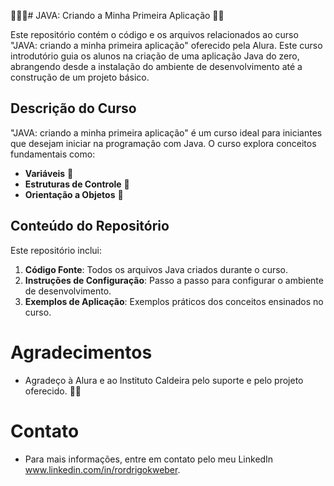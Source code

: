  👨‍💻✨# JAVA: Criando a Minha Primeira Aplicação 🚀✅

Este repositório contém o código e os arquivos relacionados ao curso "JAVA: criando a minha primeira aplicação" oferecido pela Alura. Este curso introdutório guia os alunos na criação de uma aplicação Java do zero, abrangendo desde a instalação do ambiente de desenvolvimento até a construção de um projeto básico.

## Descrição do Curso

"JAVA: criando a minha primeira aplicação" é um curso ideal para iniciantes que desejam iniciar na programação com Java. O curso explora conceitos fundamentais como:

- **Variáveis** 📝
- **Estruturas de Controle** 🔄
- **Orientação a Objetos** 🧩

## Conteúdo do Repositório

Este repositório inclui:

1. **Código Fonte**: Todos os arquivos Java criados durante o curso.
2. **Instruções de Configuração**: Passo a passo para configurar o ambiente de desenvolvimento.
3. **Exemplos de Aplicação**: Exemplos práticos dos conceitos ensinados no curso.

# Agradecimentos
  - Agradeço à Alura e ao Instituto Caldeira pelo suporte e pelo projeto oferecido. 💚🤍

# Contato
  - Para mais informações, entre em contato pelo meu LinkedIn www.linkedin.com/in/rordrigokweber.

